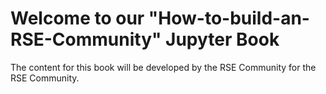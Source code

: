 # Welcome to our "How-to-build-an-RSE-Community" Jupyter Book

The content for this book will be developed by the RSE Community for the RSE Community. 




```{tableofcontents}
```
